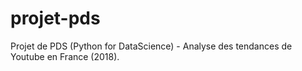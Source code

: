 # projet-pds
Projet de PDS (Python for DataScience) - Analyse des tendances de Youtube en France (2018).
